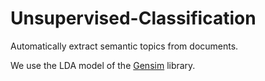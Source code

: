 # Unsupervised-Classification
Automatically extract semantic topics from documents.

We use the LDA model of the [Gensim](https://radimrehurek.com/gensim/tutorial.html) library.

